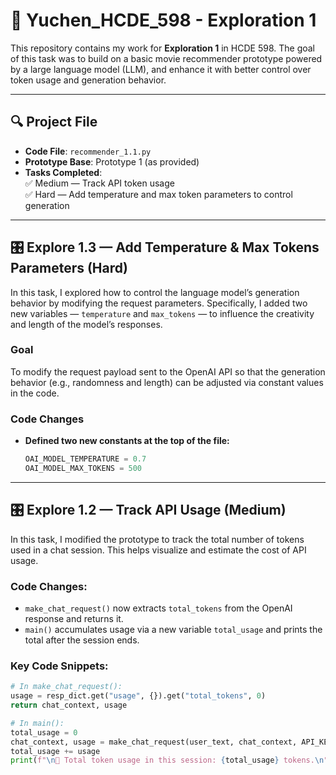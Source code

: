 # 📘 Yuchen_HCDE_598 - Exploration 1

This repository contains my work for **Exploration 1** in HCDE 598. The goal of this task was to build on a basic movie recommender prototype powered by a large language model (LLM), and enhance it with better control over token usage and generation behavior.

---

## 🔍 Project File

- **Code File**: `recommender_1.1.py`
- **Prototype Base**: Prototype 1 (as provided)
- **Tasks Completed**:  
  ✅ Medium — Track API token usage  
  ✅ Hard — Add temperature and max token parameters to control generation

---

## 🎛️ Explore 1.3 — Add Temperature & Max Tokens Parameters (Hard)

In this task, I explored how to control the language model’s generation behavior by modifying the request parameters. Specifically, I added two new variables — `temperature` and `max_tokens` — to influence the creativity and length of the model’s responses.

### Goal

To modify the request payload sent to the OpenAI API so that the generation behavior (e.g., randomness and length) can be adjusted via constant values in the code.

### Code Changes

- **Defined two new constants at the top of the file:**

  ```python
  OAI_MODEL_TEMPERATURE = 0.7
  OAI_MODEL_MAX_TOKENS = 500

---

## 🎛️ Explore 1.2 — Track API Usage (Medium)

In this task, I modified the prototype to track the total number of tokens used in a chat session. This helps visualize and estimate the cost of API usage.

### Code Changes:
- `make_chat_request()` now extracts `total_tokens` from the OpenAI response and returns it.
- `main()` accumulates usage via a new variable `total_usage` and prints the total after the session ends.

### Key Code Snippets:
```python
# In make_chat_request():
usage = resp_dict.get("usage", {}).get("total_tokens", 0)
return chat_context, usage

# In main():
total_usage = 0
chat_context, usage = make_chat_request(user_text, chat_context, API_KEY)
total_usage += usage
print(f"\n🔢 Total token usage in this session: {total_usage} tokens.\n")
